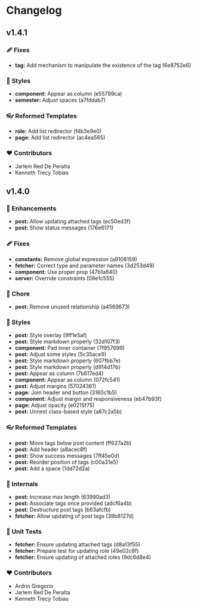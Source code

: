 # Changelog

## v1.4.1

### 🩹 Fixes
- **tag:** Add mechanism to manipulate the existence of the tag (6e8752e6)

### 🎨 Styles
- **component:** Appear as column (e55799ca)
- **semester:** Adjust spaces (a7fddab7)

### 👓 Reformed Templates
- **role:** Add list redirector (f4b3e9e0)
- **page:** Add list redirector (ac4ea565)

### ❤️  Contributors
- Jarlem Red De Peralta
- Kenneth Trecy Tobias

## v1.4.0

### 🚀 Enhancements
- **post:** Allow updating attached tags (ec50ed3f)
- **post:** Show status messages (176e6171)

### 🩹 Fixes
- **constants:** Remove global expression (a9108159)
- **fetcher:** Correct type and parameter names (3d253d49)
- **component:** Use proper prop (47b1a640)
- **server:** Override constraints (09e1c555)

### 🏡 Chore
- **post:** Remove unused relationship (a4569673)

### 🎨 Styles
- **post:** Style overlay (9ff1e5af)
- **post:** Style markdown properly (32d107f3)
- **component:** Pad inner container (7f957699)
- **post:** Adjust some styles (5c35ace9)
- **post:** Style markdown properly (607fbb7e)
- **post:** Style markdown properly (d914d17b)
- **post:** Appear as column (7b617ed4)
- **component:** Appear as column (072fc541)
- **post:** Adjust margins (57024361)
- **page:** Join header and button (3160c1b5)
- **component:** Adjust margin and responsiveness (eb47b93f)
- **page:** Adjust opacity (e0215f75)
- **post:** Unnest class-based style (a87c2a5b)

### 👓 Reformed Templates
- **post:** Move tags below post content (ff627a2b)
- **post:** Add header (a8acec8f)
- **post:** Show success messages (7ff45e0d)
- **post:** Reorder position of tags (c00a31e5)
- **post:** Add a space (1dd72d2a)

### 🔩 Internals
- **post:** Increase max length (63990ad3)
- **post:** Associate tags once provided (adcf6a4b)
- **post:** Destructure post tags (b63afcfb)
- **fetcher:** Allow updating of post tags (39b8127d)

### 🦠 Unit Tests
- **fetcher:** Ensure updating attached tags (d8a13f55)
- **fetcher:** Prepare test for updating role (49e02c8f)
- **fetcher:** Ensure updating of attached roles (9dc6d8e4)

### ❤️  Contributors
- Ardrin Gregorio
- Jarlem Red De Peralta
- Kenneth Trecy Tobias
